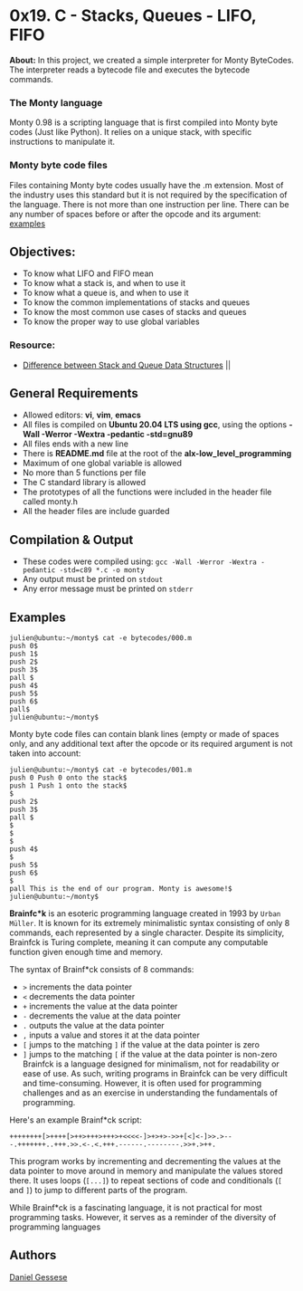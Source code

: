 # 0x19. C - Stacks, Queues - LIFO, FIFO

**About:** In this project, we created a simple interpreter for Monty ByteCodes. The interpreter reads a bytecode file and executes the bytecode commands.
### The Monty language
Monty 0.98 is a scripting language that is first compiled into Monty byte codes (Just like Python). It relies on a unique stack, with specific instructions to manipulate it. 

### Monty byte code files
Files containing Monty byte codes usually have the .m extension. Most of the industry uses this standard but it is not required by the specification of the language. There is not more than one instruction per line. There can be any number of spaces before or after the opcode and its argument: [examples](#Examples)

## Objectives:
* To know what LIFO and FIFO mean
* To know what a stack is, and when to use it
* To know what a queue is, and when to use it
* To know the common implementations of stacks and queues
* To know the most common use cases of stacks and queues
* To know the proper way to use global variables

### Resource:
* [Difference between Stack and Queue Data Structures](https://www.geeksforgeeks.org/difference-between-stack-and-queue-data-structures/) || 

## General Requirements
* Allowed editors: **vi**, **vim**, **emacs**
* All files is compiled on **Ubuntu 20.04 LTS using gcc**, using the options **-Wall -Werror -Wextra -pedantic -std=gnu89**
* All files ends with a new line
* There is **README.md** file at the root of the **alx-low_level_programming**
* Maximum of one global variable is allowed
* No more than 5 functions per file
* The C standard library is allowed
* The prototypes of all the functions were included in the header file called monty.h
* All the header files are include guarded


## Compilation & Output
* These codes were compiled using: ```gcc -Wall -Werror -Wextra -pedantic -std=c89 *.c -o monty```
* Any output must be printed on ```stdout```
* Any error message must be printed on ```stderr```

## Examples
```
julien@ubuntu:~/monty$ cat -e bytecodes/000.m
push 0$
push 1$
push 2$
push 3$
pall $
push 4$
push 5$
push 6$
pall$
julien@ubuntu:~/monty$
```
Monty byte code files can contain blank lines (empty or made of spaces only, and any additional text after the opcode or its required argument is not taken into account:
```
julien@ubuntu:~/monty$ cat -e bytecodes/001.m
push 0 Push 0 onto the stack$
push 1 Push 1 onto the stack$
$
push 2$
push 3$
pall $
$
$
$
push 4$
$
push 5$
push 6$
$
pall This is the end of our program. Monty is awesome!$
julien@ubuntu:~/monty$
```
**Brainfc*k** is an esoteric programming language created in 1993 by `Urban Müller`. It is known for its extremely minimalistic syntax consisting of only 8 commands, each represented by a single character. Despite its simplicity, Brainfck is Turing complete, meaning it can compute any computable function given enough time and memory.

The syntax of Brainf*ck consists of 8 commands:

- `>` increments the data pointer
- `<` decrements the data pointer
- `+` increments the value at the data pointer
- `-` decrements the value at the data pointer
- `.` outputs the value at the data pointer
- `,` inputs a value and stores it at the data pointer
- `[` jumps to the matching `]` if the value at the data pointer is zero
- `]` jumps to the matching `[` if the value at the data pointer is non-zero
Brainfck is a language designed for minimalism, not for readability or ease of use. As such, writing programs in Brainfck can be very difficult and time-consuming. However, it is often used for programming challenges and as an exercise in understanding the fundamentals of programming.

Here's an example Brainf*ck script:

```
++++++++[>++++[>++>+++>+++>+<<<<-]>+>+>->>+[<]<-]>>.>---.+++++++..+++.>>.<-.<.+++.------.--------.>>+.>++.
```
This program works by incrementing and decrementing the values at the data pointer to move around in memory and manipulate the values stored there. It uses loops (`[...]`) to repeat sections of code and conditionals (`[` and `]`) to jump to different parts of the program.

While Brainf*ck is a fascinating language, it is not practical for most programming tasks. However, it serves as a reminder of the diversity of programming languages

## Authors
[Daniel Gessese](https://github.com/Danigy/monty)
